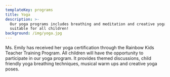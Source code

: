 ```yaml
---
templateKey: programs
title: Yoga
description: >-
  Our yoga programs includes breathing and meditation and creative yoga games
  suitable for all children!
background: /img/yoga.jpg
---
```

Ms. Emily has received her yoga certification through the Rainbow Kids Teacher Training Program. All children will have the opportunity to participate in our yoga program. It provides themed discussions, child friendly yoga breathing techniques, musical warm ups and creative yoga poses.
